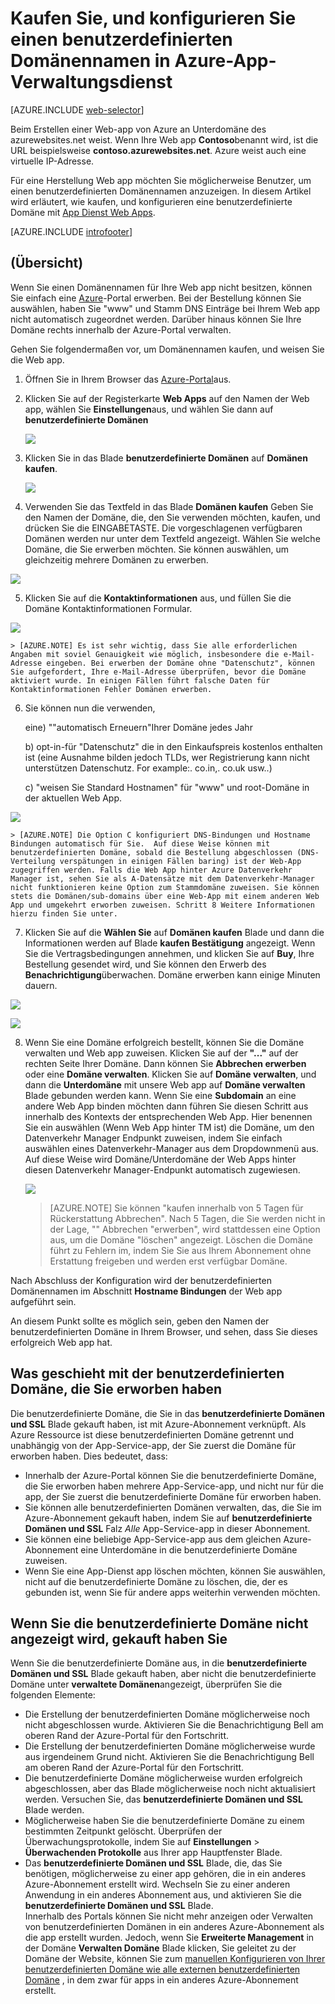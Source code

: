 <properties
    pageTitle="So kaufen Sie einen benutzerdefinierten Domänennamen in Azure App Dienst Web Apps"
    description="Erfahren Sie, wie Sie einen benutzerdefinierten Domänennamen mit einem Web-app in Azure-App-Verwaltungsdienst erwerben."
    services="app-service\web"
    documentationCenter=""
    authors="rmcmurray"
    manager="wpickett"
    editor=""/>

<tags
    ms.service="app-service-web"
    ms.workload="web"
    ms.tgt_pltfrm="na"
    ms.devlang="na"
    ms.topic="article"
    ms.date="08/11/2016"
    ms.author="robmcm"/>

# <a name="buy-and-configure-a-custom-domain-name-in-azure-app-service"></a>Kaufen Sie, und konfigurieren Sie einen benutzerdefinierten Domänennamen in Azure-App-Verwaltungsdienst

[AZURE.INCLUDE [web-selector](../../includes/websites-custom-domain-selector.md)]

Beim Erstellen einer Web-app von Azure an Unterdomäne des azurewebsites.net weist. Wenn Ihre Web app **Contoso**benannt wird, ist die URL beispielsweise **contoso.azurewebsites.net**. Azure weist auch eine virtuelle IP-Adresse.

Für eine Herstellung Web app möchten Sie möglicherweise Benutzer, um einen benutzerdefinierten Domänennamen anzuzeigen. In diesem Artikel wird erläutert, wie kaufen, und konfigurieren eine benutzerdefinierte Domäne mit [App Dienst Web Apps](http://go.microsoft.com/fwlink/?LinkId=529714). 

[AZURE.INCLUDE [introfooter](../../includes/custom-dns-web-site-intro-notes.md)]


## <a name="overview"></a>(Übersicht)

Wenn Sie einen Domänennamen für Ihre Web app nicht besitzen, können Sie einfach eine [Azure](https://portal.azure.com/)-Portal erwerben. Bei der Bestellung können Sie auswählen, haben Sie "www" und Stamm DNS Einträge bei Ihrem Web app nicht automatisch zugeordnet werden. Darüber hinaus können Sie Ihre Domäne rechts innerhalb der Azure-Portal verwalten.


Gehen Sie folgendermaßen vor, um Domänennamen kaufen, und weisen Sie die Web app.

1. Öffnen Sie in Ihrem Browser das [Azure-Portal](https://portal.azure.com/)aus.

2. Klicken Sie auf der Registerkarte **Web Apps** auf den Namen der Web app, wählen Sie **Einstellungen**aus, und wählen Sie dann auf **benutzerdefinierte Domänen**

    ![](./media/custom-dns-web-site-buydomains-web-app/dncmntask-cname-6.png)

3. Klicken Sie in das Blade **benutzerdefinierte Domänen** auf **Domänen kaufen**.

    ![](./media/custom-dns-web-site-buydomains-web-app/dncmntask-cname-buydomains-1.png)

4. Verwenden Sie das Textfeld in das Blade **Domänen kaufen** Geben Sie den Namen der Domäne, die, den Sie verwenden möchten, kaufen, und drücken Sie die EINGABETASTE. Die vorgeschlagenen verfügbaren Domänen werden nur unter dem Textfeld angezeigt. Wählen Sie welche Domäne, die Sie erwerben möchten. Sie können auswählen, um gleichzeitig mehrere Domänen zu erwerben. 

  ![](./media/custom-dns-web-site-buydomains-web-app/dncmntask-cname-buydomains-2.png)

5. Klicken Sie auf die **Kontaktinformationen** aus, und füllen Sie die Domäne Kontaktinformationen Formular.

  ![](./media/custom-dns-web-site-buydomains-web-app/dncmntask-cname-buydomains-3.png)

    > [AZURE.NOTE] Es ist sehr wichtig, dass Sie alle erforderlichen Angaben mit soviel Genauigkeit wie möglich, insbesondere die e-Mail-Adresse eingeben. Bei erwerben der Domäne ohne "Datenschutz", können Sie aufgefordert, Ihre e-Mail-Adresse überprüfen, bevor die Domäne aktiviert wurde. In einigen Fällen führt falsche Daten für Kontaktinformationen Fehler Domänen erwerben. 

6. Sie können nun die verwenden,

    eine) ""automatisch Erneuern"Ihrer Domäne jedes Jahr
    
    b) opt-in-für "Datenschutz" die in den Einkaufspreis kostenlos enthalten ist (eine Ausnahme bilden jedoch TLDs, wer Registrierung kann nicht unterstützen Datenschutz. For example:. co.in,. co.uk usw..)  
    
    c) "weisen Sie Standard Hostnamen" für "www" und root-Domäne in der aktuellen Web App. 

  ![](./media/custom-dns-web-site-buydomains-web-app/dncmntask-cname-buydomains-2.5.png)
  
    > [AZURE.NOTE] Die Option C konfiguriert DNS-Bindungen und Hostname Bindungen automatisch für Sie.  Auf diese Weise können mit benutzerdefinierten Domäne, sobald die Bestellung abgeschlossen (DNS-Verteilung verspätungen in einigen Fällen baring) ist der Web-App zugegriffen werden. Falls die Web App hinter Azure Datenverkehr Manager ist, sehen Sie als A-Datensätze mit dem Datenverkehr-Manager nicht funktionieren keine Option zum Stammdomäne zuweisen. Sie können stets die Domänen/sub-domains über eine Web-App mit einem anderen Web App und umgekehrt erworben zuweisen. Schritt 8 Weitere Informationen hierzu finden Sie unter. 
    
7. Klicken Sie auf die **Wählen Sie** auf **Domänen kaufen** Blade und dann die Informationen werden auf Blade **kaufen Bestätigung** angezeigt. Wenn Sie die Vertragsbedingungen annehmen, und klicken Sie auf **Buy**, Ihre Bestellung gesendet wird, und Sie können den Erwerb des **Benachrichtigung**überwachen. Domäne erwerben kann einige Minuten dauern. 

  ![](./media/custom-dns-web-site-buydomains-web-app/dncmntask-cname-buydomains-4.png)

  ![](./media/custom-dns-web-site-buydomains-web-app/dncmntask-cname-buydomains-5.png)

8. Wenn Sie eine Domäne erfolgreich bestellt, können Sie die Domäne verwalten und Web app zuweisen. Klicken Sie auf der **"..."** auf der rechten Seite Ihrer Domäne. Dann können Sie **Abbrechen erwerben** oder eine **Domäne verwalten**. Klicken Sie auf **Domäne verwalten**, und dann die **Unterdomäne** mit unsere Web app auf **Domäne verwalten** Blade gebunden werden kann. Wenn Sie eine **Subdomain** an eine andere Web App binden möchten dann führen Sie diesen Schritt aus innerhalb des Kontexts der entsprechenden Web App. Hier benennen Sie ein auswählen (Wenn Web App hinter TM ist) die Domäne, um den Datenverkehr Manager Endpunkt zuweisen, indem Sie einfach auswählen eines Datenverkehr-Manager aus dem Dropdownmenü aus. Auf diese Weise wird Domäne/Unterdomäne der Web Apps hinter diesen Datenverkehr Manager-Endpunkt automatisch zugewiesen. 

    ![](./media/custom-dns-web-site-buydomains-web-app/dncmntask-cname-buydomains-6.png)

    > [AZURE.NOTE] Sie können "kaufen innerhalb von 5 Tagen für Rückerstattung Abbrechen". Nach 5 Tagen, die Sie werden nicht in der Lage, "" Abbrechen "erwerben", wird stattdessen eine Option aus, um die Domäne "löschen" angezeigt. Löschen die Domäne führt zu Fehlern im, indem Sie Sie aus Ihrem Abonnement ohne Erstattung freigeben und werden erst verfügbar Domäne. 

Nach Abschluss der Konfiguration wird der benutzerdefinierten Domänennamen im Abschnitt **Hostname Bindungen** der Web app aufgeführt sein.

An diesem Punkt sollte es möglich sein, geben den Namen der benutzerdefinierten Domäne in Ihrem Browser, und sehen, dass Sie dieses erfolgreich Web app hat.
 
## <a name="what-happens-to-the-custom-domain-you-bought"></a>Was geschieht mit der benutzerdefinierten Domäne, die Sie erworben haben

Die benutzerdefinierte Domäne, die Sie in das **benutzerdefinierte Domänen und SSL** Blade gekauft haben, ist mit Azure-Abonnement verknüpft. Als Azure Ressource ist diese benutzerdefinierten Domäne getrennt und unabhängig von der App-Service-app, der Sie zuerst die Domäne für erworben haben. Dies bedeutet, dass:

- Innerhalb der Azure-Portal können Sie die benutzerdefinierte Domäne, die Sie erworben haben mehrere App-Service-app, und nicht nur für die app, der Sie zuerst die benutzerdefinierte Domäne für erworben haben. 
- Sie können alle benutzerdefinierten Domänen verwalten, das, die Sie im Azure-Abonnement gekauft haben, indem Sie auf **benutzerdefinierte Domänen und SSL** Falz *Alle* App-Service-app in dieser Abonnement.
- Sie können eine beliebige App-Service-app aus dem gleichen Azure-Abonnement eine Unterdomäne in die benutzerdefinierte Domäne zuweisen.
- Wenn Sie eine App-Dienst app löschen möchten, können Sie auswählen, nicht auf die benutzerdefinierte Domäne zu löschen, die, der es gebunden ist, wenn Sie für andere apps weiterhin verwenden möchten.

## <a name="if-you-cant-see-the-custom-domain-you-bought"></a>Wenn Sie die benutzerdefinierte Domäne nicht angezeigt wird, gekauft haben Sie

Wenn Sie die benutzerdefinierte Domäne aus, in die **benutzerdefinierte Domänen und SSL** Blade gekauft haben, aber nicht die benutzerdefinierte Domäne unter **verwaltete Domänen**angezeigt, überprüfen Sie die folgenden Elemente:

- Die Erstellung der benutzerdefinierten Domäne möglicherweise noch nicht abgeschlossen wurde. Aktivieren Sie die Benachrichtigung Bell am oberen Rand der Azure-Portal für den Fortschritt.
- Die Erstellung der benutzerdefinierten Domäne möglicherweise wurde aus irgendeinem Grund nicht. Aktivieren Sie die Benachrichtigung Bell am oberen Rand der Azure-Portal für den Fortschritt.
- Die benutzerdefinierte Domäne möglicherweise wurden erfolgreich abgeschlossen, aber das Blade möglicherweise noch nicht aktualisiert werden. Versuchen Sie, das **benutzerdefinierte Domänen und SSL** Blade werden.
- Möglicherweise haben Sie die benutzerdefinierte Domäne zu einem bestimmten Zeitpunkt gelöscht. Überprüfen der Überwachungsprotokolle, indem Sie auf **Einstellungen** > **Überwachenden Protokolle** aus Ihrer app Hauptfenster Blade. 
- Das **benutzerdefinierte Domänen und SSL** Blade, die, das Sie benötigen, möglicherweise zu einer app gehören, die in ein anderes Azure-Abonnement erstellt wird. Wechseln Sie zu einer anderen Anwendung in ein anderes Abonnement aus, und aktivieren Sie die **benutzerdefinierte Domänen und SSL** Blade.  
  Innerhalb des Portals können Sie nicht mehr anzeigen oder Verwalten von benutzerdefinierten Domänen in ein anderes Azure-Abonnement als die app erstellt wurden. Jedoch, wenn Sie **Erweiterte Management** in der Domäne **Verwalten Domäne** Blade klicken, Sie geleitet zu der Domäne der Website, können Sie zum   [manuellen Konfigurieren von Ihrer benutzerdefinierten Domäne wie alle externen benutzerdefinierten Domäne](web-sites-custom-domain-name.md) , in dem zwar 
   für apps in ein anderes Azure-Abonnement erstellt. 


